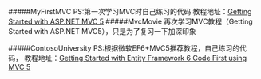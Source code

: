 

#####MyFirstMVC
PS:第一次学习MVC时自己练习的代码
教程地址：[Getting Started with ASP.NET MVC 5](http://www.asp.net/mvc/overview/getting-started/introduction/getting-started) 
#####MvcMovie
再次学习MVC教程（Getting Started with ASP.NET MVC5），只是为了复习一下加深印象

#####ContosoUniversity
PS:根据微软EF6+MVC5推荐教程，自己练习的代码，
教程地址：[Getting Started with Entity Framework 6 Code First using MVC 5](http://www.asp.net/mvc/overview/getting-started/getting-started-with-ef-using-mvc/creating-an-entity-framework-data-model-for-an-asp-net-mvc-application)
